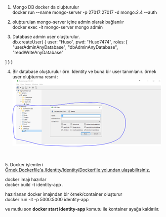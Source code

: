 1. Mongo DB docker da oluþturulur <br />
docker run --name mongo-server -p 27017:27017 -d mongo:2.4 --auth

2. oluþturulan mongo-server içine admin olarak bağlanılır <br />
docker exec -it mongo-server mongo admin

3. Database admin user oluşturulur. <br />
db.createUser( { user: "Huso",
          pwd: "Huso7474",
          roles: [ "userAdminAnyDatabase",
                   "dbAdminAnyDatabase",
                   "readWriteAnyDatabase"

] } )

4. Bir database oluşturulur örn. Identity ve buna bir user tanımlanır. örnek user oluþturma resmi : <br /> 
![alt text](readme/mongo-user.PNG)
<br>
<br>
5. Docker işlemleri <br>
<a href="/Identity/Identity/Dockerfile"> Örnek Dockerfile'a /Identity/Identity/Dockerfile yolundan ulaşabilirsiniz. </a>
<br>

docker imajı hazırlar <br>
docker build -t identity-app . <br>

hazırlanan docker imajından bir örnek/container oluşturur <br>
docker run -it -p 5000:5000 identity-app <br>

ve mutlu son  <b>docker start identity-app</b> komutu ile kontainer ayağa kaldırılır.
